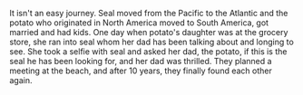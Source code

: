 It isn't an easy journey.
Seal moved from the Pacific to the Atlantic and the potato who originated in
North America moved to South America, got married and had kids.
One day when potato's daughter was at the grocery store, she ran into seal
whom her dad has been talking about and longing to see. She took a selfie with
seal and asked her dad, the potato, if this is the seal he has been looking for,
and her dad was thrilled.
They planned a meeting at the beach, and after 10 years, they finally found
each other again.
